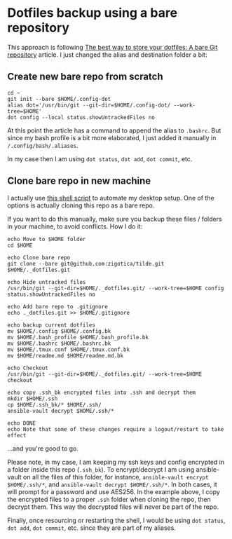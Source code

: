 # Dotfiles backup using a bare repository


This approach is following [The best way to store your dotfiles: A bare Git repository](https://www.atlassian.com/git/tutorials/dotfiles) article. I just changed the alias and destination folder a bit: 


## Create new bare repo from scratch


```
cd ~
git init --bare $HOME/.config-dot
alias dot='/usr/bin/git --git-dir=$HOME/.config-dot/ --work-tree=$HOME'
dot config --local status.showUntrackedFiles no
```


At this point the article has a command to append the alias to `.bashrc`. But since my bash profile is a bit more elaborated, I just added it manually in `/.config/bash/.aliases`.


In my case then I am using `dot status`, `dot add`, `dot commit`, etc. 


## Clone bare repo in new machine

I actually use [this shell script](https://github.com/zigotica/automated-desktop-setup) to automate my desktop setup. One of the options is actually cloning this repo as a bare repo.

If you want to do this manually, make sure you backup these files / folders in your machine, to avoid conflicts. How I do it: 


```
echo Move to $HOME folder
cd $HOME

echo Clone bare repo
git clone --bare git@github.com:zigotica/tilde.git $HOME/._dotfiles.git

echo Hide untracked files
/usr/bin/git --git-dir=$HOME/._dotfiles.git/ --work-tree=$HOME config status.showUntrackedFiles no

echo Add bare repo to .gitignore
echo ._dotfiles.git >> $HOME/.gitignore

echo backup current dotfiles
mv $HOME/.config $HOME/.config.bk
mv $HOME/.bash_profile $HOME/.bash_profile.bk
mv $HOME/.bashrc $HOME/.bashrc.bk
mv $HOME/.tmux.conf $HOME/.tmux.conf.bk
mv $HOME/readme.md $HOME/readme.md.bk

echo Checkout
/usr/bin/git --git-dir=$HOME/._dotfiles.git/ --work-tree=$HOME checkout

echo copy .ssh_bk encrypted files into .ssh and decrypt them
mkdir $HOME/.ssh
cp $HOME/.ssh_bk/* $HOME/.ssh/
ansible-vault decrypt $HOME/.ssh/*

echo DONE
echo Note that some of these changes require a logout/restart to take effect
```


...and you're good to go.

Please note, in my case, I am keeping my ssh keys and config encrypted in a folder inside this repo (`.ssh_bk`). To encrypt/decrypt I am using ansible-vault on all the files of this folder, for instance, `ansible-vault encrypt $HOME/.ssh/*`, and `ansible-vault decrypt $HOME/.ssh/*`. In both cases, it will prompt for a password and use AES256. In the example above, I copy the encrypted files to a proper `.ssh` folder when cloning the repo, then decrypt them. This way the decrypted files will never be part of the repo.

Finally, once resourcing or restarting the shell, I would be using `dot status`, `dot add`, `dot commit`, etc. since they are part of my aliases.
